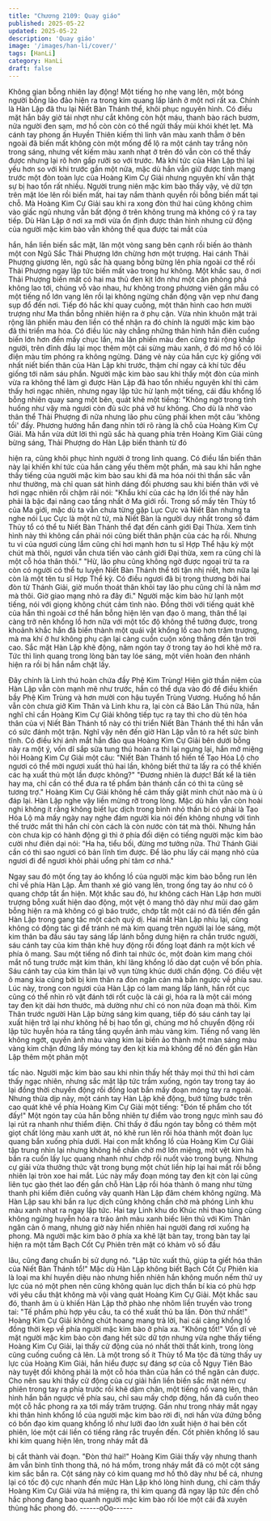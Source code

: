 ```yaml
---
title: "Chương 2109: Quay giáo"
published: 2025-05-22
updated: 2025-05-22
description: 'Quay giáo'
image: '/images/han-li/cover/'
tags: [HanLi]
category: HanLi
draft: false
---
```


Không gian bỗng nhiên lay động!
Một tiếng ho nhẹ vang lên, một bóng người bỗng lảo đảo hiện ra
trong kim quang lấp lánh ở một nơi rất xa.
Chính là Hàn Lập đã thu lại Niết Bàn Thánh thể, khôi phục
nguyên hình.
Có điều mặt hắn bây giờ tái nhợt như cắt không còn hột máu,
thanh bào rách bươm, nửa người đen sạm, mơ hồ còn còn có thể
ngửi thấy mùi khói khét lẹt.
Mà cánh tay phong ấn Huyền Thiên kiếm thì linh văn màu xanh
thẫm ở bên ngoài đã biến mất không còn một mống để lộ ra một
cánh tay trắng nõn trong sáng, nhưng vết kiếm màu xanh nhạt ở
trên đó vẫn còn có thể thấy được nhưng lại rõ hơn gấp rưỡi so
với trước.
Mà khí tức của Hàn Lập thì lại yếu hơn so với khi trước gần một
nửa, mặc dù hắn vẫn giữ được tính mạng trước một đòn toàn lực
của Hoàng Kim Cự Giải nhưng nguyên khí vẫn thật sự bị hao tổn
rất nhiều.
Người trung niên mặc kim bào thấy vậy, vẻ dữ tợn trên mặt lóe
lên rồi biến mất, hai tay nắm thành quyền rồi bỗng biến mất tại
chỗ.
Mà Hoàng Kim Cự Giải sau khi ra xong đòn thứ hai cũng không
chìm vào giấc ngủ nhưng vẫn bất động ở trên không trung mà
không có ý ra tay tiếp.
Dù Hàn Lập ở nơi xa mới vừa ổn định được thân hình nhưng cử
động của người mặc kim bào vẫn không thể qua được tai mắt của

hắn, hắn liền biến sắc mặt, lăn một vòng sang bên cạnh rồi biến
ảo thành một con Ngũ Sắc Thải Phượng lớn chừng hơn một
trượng.
Hai cánh Thải Phượng giương lên, ngũ sắc hà quang bỗng bừng
lên phía ngoài cơ thể rồi Thải Phượng ngay lập tức biến mất vào
trong hư không.
Một khắc sau, ở nơi Thải Phượng biến mất có hai ma thủ đen kịt
lớn như một căn phòng phá không lao tới, chúng vỗ vào nhau, hư
không trong phương viên gần mẫu có một tiếng nổ lớn vang lên
rồi lại không ngừng chấn động vặn vẹp như đang sụp đổ đến nơi.
Tiếp đó hắc khí quay cuồng, một thân hình cao hơn mười trượng
như Ma thần bỗng nhiên hiện ra ở phụ cận.
Vừa nhìn khuôn mặt trải rộng lân phiến màu đen liền có thể nhận
ra đó chính là người mặc kim bào đã thi triển ma hóa.
Có điều lúc này chẳng những thân hình hắn điên cuồng biến lớn
hơn đến mấy chục lần, mà lân phiến màu đen cũng trải rộng khắp
người, trên đỉnh đầu lại mọc thêm một cái sừng màu xanh, ở đó
mơ hồ có lôi điện màu tím phóng ra không ngừng. Dáng vẻ này
của hắn cực kỳ giống với nhất niết biến thân của Hàn Lập khi
trước, thậm chí ngay cả khí tức đều giống tới năm sáu phần.
Người mặc kim bào sau khi thấy một đòn của mình vừa ra không
thể làm gì được Hàn Lập đã hao tổn nhiều nguyên khí thì cảm
thấy hơi ngạc nhiên, nhưng ngay lập tức hừ lạnh một tiếng, cái
đầu khổng lồ bỗng nhiên quay sang một bên, quát khẽ một tiếng:
"Không ngờ trong tình huống như vậy mà ngươi còn đủ sức phá
vỡ hư không. Cho dù là nhờ vào thân thể Thải Phượng đi nữa
nhưng lão phu cũng phải khen một câu 'không tồi' đấy.
Phương hướng hắn đang nhìn tới rõ ràng là chỗ của Hoàng Kim
Cự Giải.
Mà hắn vừa dứt lời thì ngũ sắc hà quang phía trên Hoàng Kim
Giải cũng bừng sáng, Thải Phượng do Hàn Lập biến thành từ đó

hiện ra, cũng khôi phục hình người ở trong linh quang.
Có điều lần biến thân này lại khiến khí tức của hắn càng yếu thêm
một phần, mà sau khi hắn nghe thấy tiếng của người mặc kim bào
sau khi đã ma hóa nói thì thần sắc vẫn như thường, mà chỉ quan
sát hình dáng đối phương sau khi biến thân với vẻ hơi ngạc nhiên
rồi chậm rãi nói:
"Khẩu khí của các hạ lớn lối thế này hẳn phải là bậc đại năng cao
tầng nhất ở Ma giới rồi. Trong số mấy tên Thủy tổ của Ma giới,
mặc dù ta vẫn chưa từng gặp Lục Cực và Niết Bàn nhưng ta
nghe nói Lục Cực là một nữ tử, mà Niết Bàn là người duy nhất
trong số đám Thủy tổ có thể tu Niết Bàn Thánh thể đạt đến cảnh
giới Đại Thừa. Xem tình hình này thì không cần phải nói cũng biết
thân phận của các hạ rồi. Nhưng tu vi của ngươi cùng lắm cũng
chỉ hơi mạnh hơn tu sĩ Hợp Thể hậu kỳ một chút mà thôi, ngươi
vẫn chưa tiến vào cảnh giới Đại thừa, xem ra cũng chỉ là một cỗ
hóa thân thôi."
"Hừ, lão phu cũng không ngờ được ngoại trừ ta ra còn có người
có thể tu luyện Niết Bàn Thánh thể tới tận nhị niết, hơn nữa lại
còn là một tên tu sĩ Hợp Thể kỳ. Có điều ngươi đã bị trọng
thương bởi hai đòn từ Thánh Giải, giờ muốn thoát thân khỏi tay
lão phu cũng chỉ là nằm mơ mà thôi. Giờ giao mạng nhỏ ra đây
đi." Người mặc kim bào hừ lạnh một tiếng, nói với giọng không
chút cảm tình nào.
Đồng thời với tiếng quát khẽ của hắn thì ngoài cơ thể hắn bỗng
hiện lên vạn đạo ô mang, thân thể lại càng trở nên khổng lồ hơn
nữa với một tốc độ không thể tưởng được, trong khoảnh khắc hắn
đã biến thành một quái vật khổng lồ cao hơn trăm trượng, mà ma
khí ở hư không phụ cận lại càng cuồn cuộn xông thẳng đến tận
trời cao.
Sắc mặt Hàn Lập khẽ động, năm ngón tay ở trong tay áo hơi khẽ
mở ra.
Tức thì linh quang trong lòng bàn tay lóe sáng, một viên hoàn đen
nhánh hiện ra rồi bị hắn nắm chặt lấy.

Đây chính là Linh thú hoàn chứa đầy Phệ Kim Trùng!
Hiện giờ thần niệm của Hàn Lập vẫn còn mạnh mẽ như trước,
hắn có thể dựa vào đó để điều khiển bầy Phệ Kim Trùng và hơn
mười con hậu tuyển Trùng Vương.
Huống hồ hắn vẫn còn chưa giở Kim Thân và Linh khu ra, lại còn
cả Báo Lân Thú nữa, hắn nghĩ chỉ cần Hoàng Kim Cự Giải không
tiếp tục ra tay thì cho dù tên hóa thân của vị Niết Bàn Thánh tổ
này có thi triển Niết Bàn Thánh thể thì hắn vẫn có sức đánh một
trận.
Nghĩ vậy nên đến giờ Hàn Lập vẫn tỏ ra hết sức bình tĩnh.
Có điều khi ánh mắt hắn đảo qua Hoàng Kim Cự Giải bên dưới
bỗng nảy ra một ý, vốn dĩ sắp sửa tung thú hoàn ra thì lại ngưng
lại, hắn mở miệng hỏi Hoàng Kim Cự Giải một câu:
"Niết Bàn Thánh tổ hiến tế Tạo Hóa Lộ cho ngươi có thể mời
ngươi xuất thủ hai lần, không biết thứ ta lấy ra có thể khiến các
hạ xuất thủ một lần được không?"
"Đương nhiên là được! Bất kể là tiên hay ma, chỉ cần có thể đưa
ra tế phẩm bản thánh cần có thì ta cũng sẽ tương trợ." Hoàng
Kim Cự Giải không hề cảm thấy giật mình chút nào mà ù ù đáp
lại.
Hàn Lập nghe vậy liền mừng rỡ trong lòng.
Mặc dù hắn vẫn còn hoài nghi không ít rằng không biết lục dịch
trong bình nhỏ thần bí có phải là Tạo Hóa Lộ mà mấy ngày nay
nghe đám người kia nói đến không nhưng với tình thế trước mắt
thì hắn chỉ còn cách là còn nước còn tát mà thôi.
Nhưng hắn còn chưa kịp có hành động gì thì ở phía đối diện có
tiếng người mặc kim bào cười như điên dại nói:
"Ha ha, tiểu bối, đừng mơ tưởng nữa. Thứ Thánh Giải cần có thì
sao ngươi có bản lĩnh tìm được. Để lão phu lấy cái mạng nhỏ của
ngươi đi để ngươi khỏi phải uổng phí tâm cơ nhá."

Ngay sau đó một ống tay áo khổng lồ của người mặc kim bào
bỗng run lên chỉ về phía Hàn Lập.
Âm thanh xé gió vang lên, trong ống tay áo như có ô quang chớp
tắt ẩn hiện.
Một khắc sau đó, hư không cách Hàn Lập hơn mười trượng bỗng
xuất hiện dao động, một vệt ô mang thô dày như mũi dao găm
bỗng hiện ra mà không có gì báo trước, chớp tắt một cái nó đã
tiến đến gần Hàn Lập trong gang tấc một cách quỷ dị.
Hai mắt Hàn Lập nhíu lại, cũng không có động tác gì để tránh né
mà kim quang trên người lại lóe sáng, một kim thân ba đầu sáu
tay sáng lấp lánh bỗng dưng hiện ra chắn trước người, sáu cánh
tay của kim thân khẽ huy động rồi đồng loạt đánh ra một kích về
phía ô mang.
Sau một tiếng nổ đinh tai nhức óc, một đoàn kim mang chói mắt
nổ tung trước mặt kim thân, khí lãng khổng lồ dào dạt cuộn về
bốn phía.
Sáu cánh tay của kim thân lại vỡ vụn từng khúc dưới chấn động.
Có điều vệt ô mang kia cũng bởi bị kim thân ra đòn ngăn cản mà
bắn ngược về phía sau.
Lúc này, trong con ngươi của Hàn Lập có lam mang lấp lánh, hắn
rốt cục cũng có thể nhìn rõ vật đánh tới rốt cuộc là cái gì, hóa ra là
một cái móng tay đen kịt dài hơn thước, mà dường như chỉ có non
nửa đoạn mà thôi.
Kim Thân trước người Hàn Lập bừng sáng kim quang, tiếp đó sáu
cánh tay lại xuất hiện trở lại như không hề bị hao tổn gì, chúng mơ
hồ chuyển động rồi lập tức huyễn hóa ra tầng tầng quyền ảnh
màu vàng kim.
Tiếng nổ vang lên không ngớt, quyền ảnh màu vàng kim lại biến
ảo thành một màn sáng màu vàng kim chặn đứng lấy móng tay
đen kịt kia mà không để nó đến gần Hàn Lập thêm một phân một

tấc nào.
Người mặc kim bào sau khi nhìn thấy hết thảy mọi thứ thì hơi cảm
thấy ngạc nhiên, nhưng sắc mặt lập tức trầm xuống, ngón tay
trong tay áo lại đồng thời chuyển động rồi đồng loạt bắn mấy
đoạn móng tay ra ngoài.
Nhưng thừa dịp này, một cánh tay Hàn Lập khẽ động, bướ từng
bước trên cao quát khẽ về phía Hoàng Kim Cự Giải một tiếng:
"Đón tế phẩm cho tốt đấy!"
Một ngón tay của hắn bỗng nhiên tự điểm vào trong ngực mình
sau đó lại rút ra nhanh như thiểm điện.
Chỉ thấy ở đầu ngón tay bỗng có thêm một giọt chất lỏng màu
xanh ướt át, nó khẽ run lên rồi hóa thành một đoàn lục quang bắn
xuống phía dưới.
Hai con mắt khổng lồ của Hoàng Kim Cự Giải tập trung nhìn lại
nhưng không hề chần chờ mở lớn miệng, một vệt kim hà bắn ra
cuốn lấy lục quang nhanh như chớp rồi nuốt vào trong bụng.
Nhưng cự giải vừa thưởng thức vật trong bụng một chút liền híp
lại hai mắt rồi bỗng nhiên lại tròn xoe hai mắt.
Lúc này mấy đoạn móng tay đen kịt còn lại cũng liên tục gào thét
lao đến gần chỗ Hàn Lập rồi hóa thành ô mang như từng thanh
phi kiếm điên cuồng vây quanh Hàn Lập đâm chém không ngừng.
Mà Hàn Lập sau khi bắn ra lục dịch cũng không chần chờ mà
phóng Linh khu màu xanh nhạt ra ngay lập tức.
Hai tay Linh khu do Khúc nhi thao túng cũng không ngừng huyễn
hóa ra trảo ảnh màu xanh biếc liên thủ với Kim Thân ngăn cản ô
mang, nhưng giờ này hiển nhiên hai người đang rơi xuống hạ
phong.
Mà người mặc kim bào ở phía xa khẽ lật bàn tay, trong bàn tay lại
hiện ra một tấm Bạch Cốt Cự Phiên trên mặt có khảm vô số đầu

lâu, cũng đang chuẩn bị sử dụng nó.
"Lập tức xuất thủ, giúp ta giết hóa thân của Niết Bàn Thánh tổ!"
Mặc dù Hàn Lập không biết Bạch Cốt Cự Phiên kia là loại ma khí
huyền diệu nào nhưng hiển nhiên hắn không muốn nếm thử uy
lực của nó một phen nên cũng không quản lục dịch thần bí kia có
phù hợp với yêu cầu thật không mà vội vàng quát Hoàng Kim Cự
Giải.
Một khắc sau đó, thanh âm ù ù khiến Hàn Lập thở phào nhẹ
nhõm liền truyền vào trong tai:
"Tế phẩm phù hợp yêu cầu, ta có thể xuất thủ ba lần. Đòn thứ
nhất!" Hoàng Kim Cự Giải không chút hoang mang trả lời, hai cái
càng khổng lồ đồng thời kẹp về phía người mặc kim bào ở phía
xa.
"Không tốt!"
Vốn dĩ vẻ mặt người mặc kim bào còn đang hết sức dữ tợn nhưng
vừa nghe thấy tiếng Hoàng Kim Cự Giải, lại thấy cử động của nó
nhất thời thất kinh, trong lòng cũng cuống cuồng cả lên.
Là một trong số ít Thủy tổ Ma tộc đã từng thấy uy lực của Hoàng
Kim Giải, hắn hiểu được sự đáng sợ của cỗ Ngụy Tiên Bảo này
tuyệt đối không phải là một cỗ hóa thân của hắn có thể ngăn cản
được.
Cho nên sau khi thấy cử động của cự giải hắn liền biến sắc mặt
ném cự phiên trong tay ra phía trước rồi khẽ dậm chân, một tiếng
nổ vang lên, thân hình hắn bắn ngược về phía sau, chỉ sau mấy
chớp động, hắn đã cuốn theo một cỗ hắc phong ra xa tới mấy
trăm trượng.
Gần như trong nháy mắt ngay khi thân hình khổng lồ của người
mặc kim bào rời đi, nơi hắn vừa đứng bỗng có bốn đạo kim quang
khổng lồ như lưỡi đao lớn xuất hiện ở hai bên cốt phiên, lóe một
cái liền có tiếng răng rắc truyền đến.
Cốt phiên khổng lồ sau khi kim quang hiện lên, trong nháy mắt đã

bị cắt thành vài đoạn.
"Đòn thứ hai!" Hoàng Kim Giải thấy vậy nhưng thanh âm vẫn bình
tĩnh thong thả, nó há mồm, trong nháy mắt đã có một cột sáng
kim sắc bắn ra.
Cột sáng này có kim quang mơ hồ thô dày như bể cá, nhưng lại
có tốc độ cực nhanh đến mức Hàn Lập khó lòng hình dung, chỉ
cảm thấy Hoàng Kim Cự Giải vừa há miệng ra, thì kim quang đã
ngay lập tức đến chỗ hắc phong đang bao quanh người mặc kim
bào rồi lóe một cái đã xuyên thủng hắc phong đó.
------oOo------
